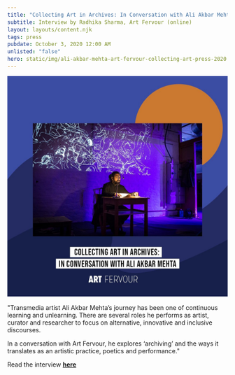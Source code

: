 ```yaml
---
title: "Collecting Art in Archives: In Conversation with Ali Akbar Mehta "
subtitle: Interview by Radhika Sharma, Art Fervour (online)
layout: layouts/content.njk
tags: press
pubdate: October 3, 2020 12:00 AM
unlisted: "false"
hero: static/img/ali-akbar-mehta-art-fervour-collecting-art-press-2020.jpg
---
```

![](static/img/ali-akbar-mehta-art-fervour-collecting-art-press-2020.jpg)

"Transmedia artist Ali Akbar Mehta’s journey has been one of continuous learning and unlearning. There are several roles he performs as artist, curator and researcher to focus on alternative, innovative and inclusive discourses.

In a conversation with Art Fervour, he explores ‘archiving’ and the ways it translates as an artistic practice, poetics and performance."

Read the interview **[here](https://www.artfervour.com/post/collecting-art-in-archives-in-conversation-with-ali-akbar-mehta)**